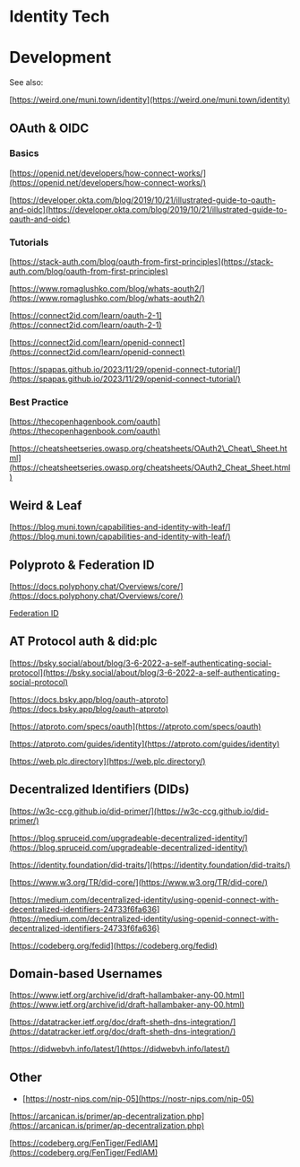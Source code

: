 **Identity Tech**
=================

**Development**
===============

See also:

[https://weird.one/muni.town/identity](https://weird.one/muni.town/identity)

**OAuth & OIDC**
----------------

### **Basics**

[https://openid.net/developers/how-connect-works/](https://openid.net/developers/how-connect-works/)

[https://developer.okta.com/blog/2019/10/21/illustrated-guide-to-oauth-and-oidc](https://developer.okta.com/blog/2019/10/21/illustrated-guide-to-oauth-and-oidc)

### **Tutorials**

[https://stack-auth.com/blog/oauth-from-first-principles](https://stack-auth.com/blog/oauth-from-first-principles)

[https://www.romaglushko.com/blog/whats-aouth2/](https://www.romaglushko.com/blog/whats-aouth2/)

[https://connect2id.com/learn/oauth-2-1](https://connect2id.com/learn/oauth-2-1)

[https://connect2id.com/learn/openid-connect](https://connect2id.com/learn/openid-connect)

[https://spapas.github.io/2023/11/29/openid-connect-tutorial/](https://spapas.github.io/2023/11/29/openid-connect-tutorial/)

### **Best Practice**

[https://thecopenhagenbook.com/oauth](https://thecopenhagenbook.com/oauth)

[https://cheatsheetseries.owasp.org/cheatsheets/OAuth2\_Cheat\_Sheet.html](https://cheatsheetseries.owasp.org/cheatsheets/OAuth2_Cheat_Sheet.html)

**Weird & Leaf**
----------------

[https://blog.muni.town/capabilities-and-identity-with-leaf/](https://blog.muni.town/capabilities-and-identity-with-leaf/)

**Polyproto & Federation ID**
-----------------------------

[https://docs.polyphony.chat/Overviews/core/](https://docs.polyphony.chat/Overviews/core/)

[Federation ID](https://docs.polyphony.chat/Protocol%20Specifications/core/#5-federation-ids-fids)

**AT Protocol auth & did:plc**
------------------------------

[https://bsky.social/about/blog/3-6-2022-a-self-authenticating-social-protocol](https://bsky.social/about/blog/3-6-2022-a-self-authenticating-social-protocol)

[https://docs.bsky.app/blog/oauth-atproto](https://docs.bsky.app/blog/oauth-atproto)

[https://atproto.com/specs/oauth](https://atproto.com/specs/oauth)

[https://atproto.com/guides/identity](https://atproto.com/guides/identity)

[https://web.plc.directory](https://web.plc.directory/)

**Decentralized Identifiers (DIDs)**
------------------------------------

[https://w3c-ccg.github.io/did-primer/](https://w3c-ccg.github.io/did-primer/)

[https://blog.spruceid.com/upgradeable-decentralized-identity/](https://blog.spruceid.com/upgradeable-decentralized-identity/)

[https://identity.foundation/did-traits/](https://identity.foundation/did-traits/)

[https://www.w3.org/TR/did-core/](https://www.w3.org/TR/did-core/)

[https://medium.com/decentralized-identity/using-openid-connect-with-decentralized-identifiers-24733f6fa636](https://medium.com/decentralized-identity/using-openid-connect-with-decentralized-identifiers-24733f6fa636)

[https://codeberg.org/fedid](https://codeberg.org/fedid)

**Domain-based Usernames**
--------------------------

[https://www.ietf.org/archive/id/draft-hallambaker-any-00.html](https://www.ietf.org/archive/id/draft-hallambaker-any-00.html)

[https://datatracker.ietf.org/doc/draft-sheth-dns-integration/](https://datatracker.ietf.org/doc/draft-sheth-dns-integration/)

[https://didwebvh.info/latest/](https://didwebvh.info/latest/)

**Other**
---------

*   [https://nostr-nips.com/nip-05](https://nostr-nips.com/nip-05)
    

[https://arcanican.is/primer/ap-decentralization.php](https://arcanican.is/primer/ap-decentralization.php)

[https://codeberg.org/FenTiger/FedIAM](https://codeberg.org/FenTiger/FedIAM)